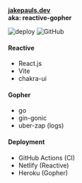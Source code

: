 <p>
  <a href="https://jakepauls.dev"><b>jakepauls.dev</b></a><br/>
  <b>aka: reactive-gopher</b>
</p>

![deploy](https://github.com/jake-pauls/jakepauls.dev/actions/workflows/prod-deploy.yml/badge.svg)
![GitHub](https://img.shields.io/github/license/jake-pauls/jakepauls.dev?color=blue&style=flat-square)

#### Reactive

- React.js
- Vite
- chakra-ui

#### Gopher

- go
- gin-gonic
- uber-zap (logs)

#### Deployment

- GitHub Actions (CI)
- Netlify (Reactive)
- Heroku (Gopher)
